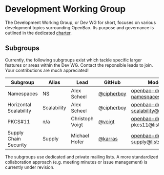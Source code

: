 # Development Working Group

The Development Working Group, or Dev WG for short, focuses on various
development topics surrounding OpenBao. Its purpose and governance is outlined
in the dedicated [charter](./CHARTER.md).

## Subgroups

Currently, the following subgroups exist which tackle specific larger features
or areas within the Dev WG. Contact the reponsible leads to join. Your
contributions are much appreciated!

| Subgroup               | Alias       | Lead            | GitHub                                     | Moderated ML                                |
| ---------------------- | ----------- | -------------   | ------------------------------------------ | ------------------------------------------- |
| Namespaces             | NS          | Alex Scheel     | [@cipherboy](https://github.com/cipherboy) | openbao-dev-wg-namespaces@lists.lfedge.org  |
| Horizontal Scalability | Scalability | Alex Scheel     | [@cipherboy](https://github.com/cipherboy) | openbao-dev-wg-scalability@lists.lfedge.org |
| PKCS#11                | n/a         | Christoph Voigt | [@voigt](https://github.com/voigt)         | openbao-dev-wg-pkcs11@lists.lfedge.org      |
| Supply Chain Security  | Supply      | Michael Hofer   | [@karras](https://github.com/karras)       | openbao-dev-wg-supply@lists.lfedge.org      |

The subgroups use dedicated and private mailing lists. A more standardized
collaboration approach (e.g. meeting minutes or issue management) is currently
under revision.
